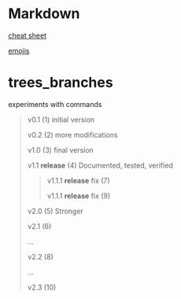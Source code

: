 # Markdown

[cheat sheet](https://github.com/adam-p/markdown-here/wiki/Markdown-Cheatsheet)

[emojis](https://gist.github.com/rxaviers/7360908)

# trees_branches
experiments with commands

> v0.1 (1) initial version
>
> v0.2 (2) more modifications
>
> v1.0 (3) final version
>
> v1.1 **release** (4) Documented, tested, verified
>
>>
>> v1.1.1 **release** fix (7)
>>
>> v1.1.1 **release** fix (9)
>>
>
> v2.0 (5) Stronger
>
> v2.1 (6)
>
> ...
>
> v2.2 (8)
>
>...
>
> v2.3 (10)
